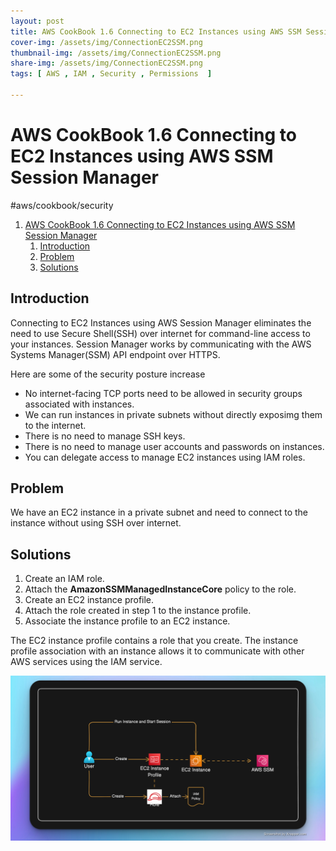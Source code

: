 ```yaml
---
layout: post
title: AWS CookBook 1.6 Connecting to EC2 Instances using AWS SSM Session Manager
cover-img: /assets/img/ConnectionEC2SSM.png
thumbnail-img: /assets/img/ConnectionEC2SSM.png
share-img: /assets/img/ConnectionEC2SSM.png
tags: [ AWS , IAM , Security , Permissions  ]

---
```


# AWS CookBook 1.6 Connecting to EC2 Instances using AWS SSM Session Manager

#aws/cookbook/security

1. [AWS CookBook 1.6 Connecting to EC2 Instances using AWS SSM Session Manager](#aws-cookbook-16-connecting-to-ec2-instances-using-aws-ssm-session-manager)
   1. [Introduction](#introduction)
   2. [Problem](#problem)
   3. [Solutions](#solutions)

## Introduction

Connecting to EC2 Instances using AWS Session Manager eliminates the need to use Secure Shell(SSH) over internet for command-line access to your instances. Session Manager works by communicating with the AWS Systems Manager(SSM) API endpoint over HTTPS. 

Here are some of the security posture increase 

* No internet-facing TCP ports need to be allowed in security groups associated with instances.
* We can run instances in private subnets without directly exposimg them to the internet.
* There is no need to manage SSH keys.
* There is no need to manage user accounts and passwords on instances.
* You can delegate access to manage EC2 instances using IAM roles.

## Problem

We have an EC2 instance in a private subnet and need to connect to the instance without using SSH over internet.

## Solutions

1. Create an IAM role.
2. Attach the **AmazonSSMManagedInstanceCore** policy to the role.
3. Create an EC2 instance profile.
4. Attach the role created in step 1 to the instance profile.
5. Associate the instance profile to an EC2 instance.

The EC2 instance profile contains a role that you create. The instance profile association with an instance allows it to communicate with other AWS services using the IAM service.

![diagram](/assets/img/ConnectionEC2SSM.png)